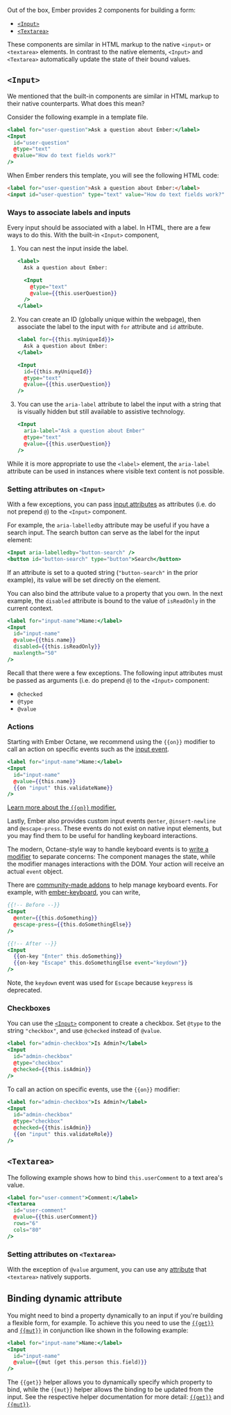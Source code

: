 Out of the box, Ember provides 2 components for building a form:

* [`<Input>`](https://api.emberjs.com/ember/6.5.0/classes/Ember.Templates.components/methods/Input?anchor=Input)
* [`<Textarea>`](https://api.emberjs.com/ember/6.5.0/classes/Ember.Templates.components/methods/Textarea?anchor=Textarea)

These components are similar in HTML markup to the native `<input>` or `<textarea>` elements. In contrast to the native elements, `<Input>` and `<Textarea>` automatically update the state of their bound values.


## `<Input>`

We mentioned that the built-in components are similar in HTML markup to their native counterparts. What does this mean?

Consider the following example in a template file.

```handlebars
<label for="user-question">Ask a question about Ember:</label>
<Input
  id="user-question"
  @type="text"
  @value="How do text fields work?"
/>
```

When Ember renders this template, you will see the following HTML code:

```html
<label for="user-question">Ask a question about Ember:</label>
<input id="user-question" type="text" value="How do text fields work?" />
```


### Ways to associate labels and inputs

Every input should be associated with a label. In HTML, there are a few ways to do this. With the built-in `<Input>` component,

1. You can nest the input inside the label.

   ```handlebars
   <label>
     Ask a question about Ember:

     <Input
       @type="text"
       @value={{this.userQuestion}}
     />
   </label>
   ```

2. You can create an ID (globally unique within the webpage), then associate the label to the input with `for` attribute and `id` attribute.

   ```handlebars
   <label for={{this.myUniqueId}}>
     Ask a question about Ember:
   </label>

   <Input
     id={{this.myUniqueId}}
     @type="text"
     @value={{this.userQuestion}}
   />
   ```

3. You can use the `aria-label` attribute to label the input with a string that is visually hidden but still available to assistive technology. 

   ```handlebars
   <Input
     aria-label="Ask a question about Ember"
     @type="text"
     @value={{this.userQuestion}}
   />
   ```

While it is more appropriate to use the `<label>` element, the `aria-label` attribute can be used in instances where visible text content is not possible.


### Setting attributes on `<Input>`

With a few exceptions, you can pass [input attributes](https://developer.mozilla.org/docs/Web/HTML/Element/input#Attributes) as attributes (i.e. do not prepend `@`) to the `<Input>` component.

For example, the `aria-labelledby` attribute may be useful if you have a search input. The search button can serve as the label for the input element:

```handlebars
<Input aria-labelledby="button-search" />
<button id="button-search" type="button">Search</button>
```

If an attribute is set to a quoted string (`"button-search"` in the prior example), its value will be set directly on the element.

You can also bind the attribute value to a property that you own.
In the next example, the `disabled` attribute is bound to the value of `isReadOnly` in the current context.

```handlebars
<label for="input-name">Name:</label>
<Input
  id="input-name"
  @value={{this.name}}
  disabled={{this.isReadOnly}}
  maxlength="50"
/>
```

Recall that there were a few exceptions. The following input attributes must be passed as arguments (i.e. do prepend `@`) to the `<Input>` component:

- `@checked`
- `@type`
- `@value`


### Actions

Starting with Ember Octane, we recommend using the `{{on}}` modifier to call an action on specific events such as the [input event](https://developer.mozilla.org/docs/Web/API/HTMLElement/input_event).

```handlebars
<label for="input-name">Name:</label>
<Input
  id="input-name"
  @value={{this.name}}
  {{on "input" this.validateName}}
/>
```

[Learn more about the `{{on}}` modifier.](../../upgrading/current-edition/action-on-and-fn/#toc_the-on-modifier)

Lastly, Ember also provides custom input events `@enter`, `@insert-newline` and `@escape-press`. These events do not exist on native input elements, but you may find them to be useful for handling keyboard interactions.

The modern, Octane-style way to handle keyboard events is to [write a modifier](../../upgrading/current-edition/glimmer-components/#toc_writing-your-own-modifiers) to separate concerns: The component manages the state, while the modifier manages interactions with the DOM. Your action will receive an actual `event` object.

There are [community-made addons](https://emberobserver.com/?query=keyboard) to help manage keyboard events. For example, with [ember-keyboard](https://github.com/adopted-ember-addons/ember-keyboard), you can write,

```handlebars
{{!-- Before --}}
<Input
  @enter={{this.doSomething}}
  @escape-press={{this.doSomethingElse}}
/>

{{!-- After --}}
<Input
  {{on-key "Enter" this.doSomething}}
  {{on-key "Escape" this.doSomethingElse event="keydown"}}
/>
```

Note, the `keydown` event was used for `Escape` because `keypress` is deprecated.


### Checkboxes

You can use the
[`<Input>`](https://api.emberjs.com/ember/6.5.0/classes/Ember.Templates.components/methods/Input?anchor=Input)
component to create a checkbox. Set `@type` to the string `"checkbox"`, and use `@checked` instead of `@value`.

```handlebars
<label for="admin-checkbox">Is Admin?</label>
<Input
  id="admin-checkbox"
  @type="checkbox"
  @checked={{this.isAdmin}}
/>
```

To call an action on specific events, use the `{{on}}` modifier:

```handlebars
<label for="admin-checkbox">Is Admin?</label>
<Input
  id="admin-checkbox"
  @type="checkbox"
  @checked={{this.isAdmin}}
  {{on "input" this.validateRole}}
/>
```


## `<Textarea>`

The following example shows how to bind `this.userComment` to a text area's value.

```handlebars
<label for="user-comment">Comment:</label>
<Textarea
  id="user-comment"
  @value={{this.userComment}}
  rows="6"
  cols="80"
/>
```


### Setting attributes on `<Textarea>`

With the exception of `@value` argument, you can use any [attribute](https://developer.mozilla.org/docs/Web/HTML/Element/textarea#Attributes) that `<textarea>` natively supports.


<!--
  TODO:
  Move this section to a dedicated page for how to build forms.
  Please present a solution that does not use `{{mut}}`.
-->
## Binding dynamic attribute

You might need to bind a property dynamically to an input if you're building a
flexible form, for example. To achieve this you need to use the
[`{{get}}`](https://api.emberjs.com/ember/6.5.0/classes/Ember.Templates.helpers/methods/get?anchor=get)
and [`{{mut}}`](https://api.emberjs.com/ember/6.5.0/classes/Ember.Templates.helpers/methods/mut?anchor=mut)
in conjunction like shown in the following example:

```handlebars
<label for="input-name">Name:</label>
<Input
  id="input-name"
  @value={{mut (get this.person this.field)}}
/>
```

The `{{get}}` helper allows you to dynamically specify which property to bind,
while the `{{mut}}` helper allows the binding to be updated from the input. See
the respective helper documentation for more detail:
[`{{get}}`](https://api.emberjs.com/ember/6.5.0/classes/Ember.Templates.helpers/methods/get?anchor=get)
and [`{{mut}}`](https://api.emberjs.com/ember/6.5.0/classes/Ember.Templates.helpers/methods/mut?anchor=mut).
